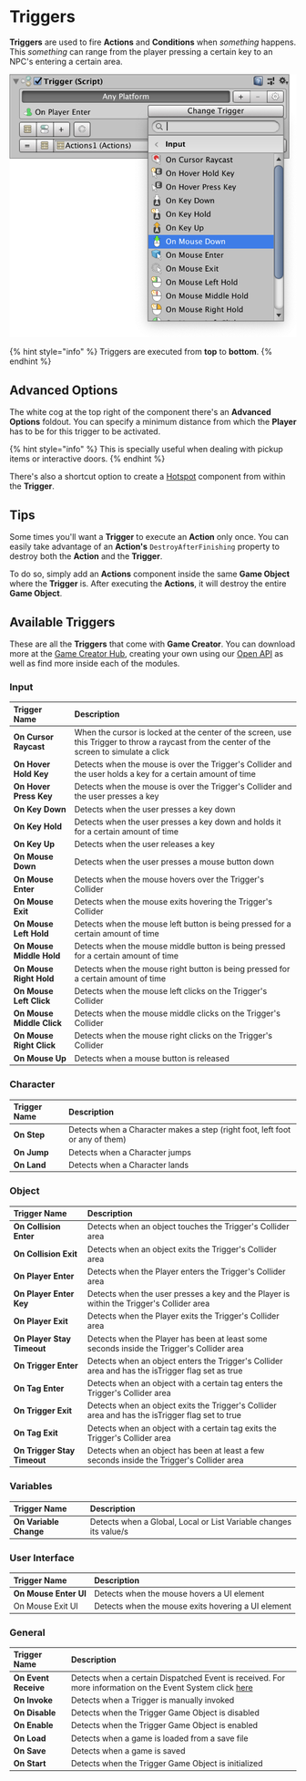 # Triggers

**Triggers** are used to fire **Actions** and **Conditions** when _something_ happens. This _something_ can range from the player pressing a certain key to an NPC's entering a certain area.

![\(Example of a Trigger with the Input options open\)](../../.gitbook/assets/triggers.jpg)

{% hint style="info" %}
Triggers are executed from **top** to **bottom**.
{% endhint %}

## Advanced Options

The white cog at the top right of the component there's an **Advanced Options** foldout. You can specify a minimum distance from which the **Player** has to be for this trigger to be activated. 

{% hint style="info" %}
This is specially useful when dealing with pickup items or interactive doors.
{% endhint %}

There's also a shortcut option to create a [Hotspot](hotspots.md) component from within the **Trigger**.

## Tips

Some times you'll want a **Trigger** to execute an **Action** only once. You can easily take advantage of an **Action's** `DestroyAfterFinishing` property to destroy both the **Action** and the **Trigger**.

To do so, simply add an **Actions** component inside the same **Game Object** where the **Trigger** is. After executing the **Actions**, it will destroy the entire **Game Object**.

## Available Triggers

These are all the **Triggers** that come with **Game Creator**. You can download more at the [Game Creator Hub](https://hub.gamecreator.io), creating your own using our [Open API](../systems/game-creator-api/custom-triggers.md) as well as find more inside each of the modules.

### Input

| Trigger Name | Description |
| :--- | :--- |
| **On Cursor Raycast** | When the cursor is locked at the center of the screen, use this Trigger to throw a raycast from the center of the screen to simulate a click |
| **On Hover Hold Key** | Detects when the mouse is over the Trigger's Collider and the user holds a key for a certain amount of time |
| **On Hover Press Key** | Detects when the mouse is over the Trigger's Collider and the user presses a key |
| **On Key Down** | Detects when the user presses a key down |
| **On Key Hold** | Detects when the user presses a key down and holds it for a certain amount of time |
| **On Key Up** | Detects when the user releases a key |
| **On Mouse Down** | Detects when the user presses a mouse button down |
| **On Mouse Enter** | Detects when the mouse hovers over the Trigger's Collider |
| **On Mouse Exit** | Detects when the mouse exits hovering the Trigger's Collider |
| **On Mouse Left Hold** | Detects when the mouse left button is being pressed for a certain amount of time |
| **On Mouse Middle Hold** | Detects when the mouse middle button is being pressed for a certain amount of time |
| **On Mouse Right Hold** | Detects when the mouse right button is being pressed for a certain amount of time |
| **On Mouse Left Click** | Detects when the mouse left clicks on the Trigger's Collider |
| **On Mouse Middle Click** | Detects when the mouse middle clicks on the Trigger's Collider |
| **On Mouse Right Click** | Detects when the mouse right clicks on the Trigger's Collider |
| **On Mouse Up** | Detects when a mouse button is released |

### Character

| Trigger Name | Description |
| :--- | :--- |
| **On Step** | Detects when a Character makes a step \(right foot, left foot or any of them\) |
| **On Jump** | Detects when a Character jumps |
| **On Land** | Detects when a Character lands |

### Object

| Trigger Name | Description |
| :--- | :--- |
| **On Collision Enter** | Detects when an object touches the Trigger's Collider area |
| **On Collision Exit** | Detects when an object exits the Trigger's Collider area |
| **On Player Enter** | Detects when the Player enters the Trigger's Collider area |
| **On Player Enter Key** | Detects when the user presses a key and the Player is within the Trigger's Collider area |
| **On Player Exit** | Detects when the Player exits the Trigger's Collider area |
| **On Player Stay Timeout** | Detects when the Player has been at least some seconds inside the Trigger's Collider area |
| **On Trigger Enter** | Detects when an object enters the Trigger's Collider area and has the isTrigger flag set as true |
| **On Tag Enter** | Detects when an object with a certain tag enters the Trigger's Collider area |
| **On Trigger Exit** | Detects when an object exits the Trigger's Collider area and has the isTrigger flag set to true |
| **On Tag Exit** | Detects when an object with a certain tag exits the Trigger's Collider area |
| **On Trigger Stay Timeout** | Detects when an object has been at least a few seconds inside the Trigger's Collider area |

### Variables

| Trigger Name | Description |
| :--- | :--- |
| **On Variable Change** | Detects when a Global, Local or List Variable changes its value/s |

### User Interface

| Trigger Name | Description |
| :--- | :--- |
| **On Mouse Enter UI** | Detects when the mouse hovers a UI element |
| On Mouse Exit UI | Detects when the mouse exits hovering a UI element |

### **General**

| **Trigger Name** | Description |
| :--- | :--- |
| **On Event Receive** | Detects when a certain Dispatched Event is received. For more information on the Event System click [here](../systems/event-system.md) |
| **On Invoke** | Detects when a Trigger is manually invoked |
| **On Disable** | Detects when the Trigger Game Object is disabled |
| **On Enable** | Detects when the Trigger Game Object is enabled |
| **On Load** | Detects when a game is loaded from a save file |
| **On Save** | Detects when a game is saved |
| **On Start** | Detects when the Trigger Game Object is initialized |

